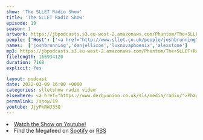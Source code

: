 ```yaml
---
show: 'The SLLET Radio Show'
title: 'The SLLET Radio Show'
episode: 19
season: 1
artwork: https://jbpodcasts.s3.eu-west-2.amazonaws.com/Phantom/The+SLLET+Radio+Show/2021-09-27+-+SLLET+radio+square.png
people: ['Host': ['<a href="http://www.sllet.co.uk/people/joshbrunning">Josh Brunning</a>','<a href="http://www.sllet.co.uk/people/danjellicoe">Dan Jellicoe</a>'],'Guests':'<a href="http://www.sllet.co.uk/people/luxnovaphoenix">Lux Nova Phoenix</a>','And Special Guest':'<a href="http://www.sllet.co.uk/people/alexstone">Alex Stone</a>']
names:  ['joshbrunning','danjellicoe','luxnovaphoenix','alexstone']
mp3: https://jbpodcasts.s3.eu-west-2.amazonaws.com/Phantom/The+SLLET+Radio+Show/2022-03-09+-+19.mp3
filelength: 166934120
duration: 7168 
explicit: Yes

layout: podcast
date: 2022-03-09 16:00 +0000
categories: slletshow radio video
elsewhere: <a href="https://www.derbyunion.co.uk/sls/media/radio/">Phantom Media</a>
permalink: /show/19
youtube: JjyPkRWJ35Q
---
```


<li><a href="https://youtu.be/JjyPkRWJ35Q">Watch the Show on Youtube!</a></li>
<li>Find the Megafeed on <a href="https://open.spotify.com/show/1WGc6YCF3UfAL7E62gHLAS?si=eff5901deb8d498e">Spotify</a> or <a href="https://anchor.fm/s/849e58ac/podcast/rss">RSS</a></li>
